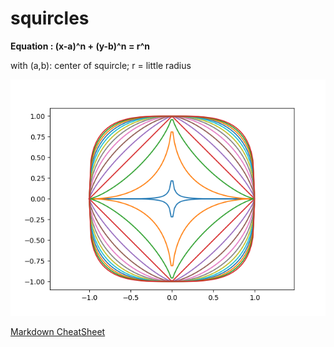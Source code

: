# squircles

**Equation : (x-a)^n + (y-b)^n = r^n**

with (a,b): center of squircle; r = little radius 

![alt text][image]

[image]: https://github.com/jdavid54/squircles/blob/main/Figure_1.png "some squircles"


[Markdown CheatSheet](https://github.com/adam-p/markdown-here/wiki/Markdown-Cheatsheet)
